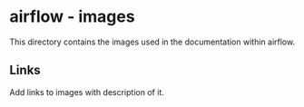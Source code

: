 # airflow - images

This directory contains the images used in the documentation within airflow.

## Links

Add links to images with description of it.
